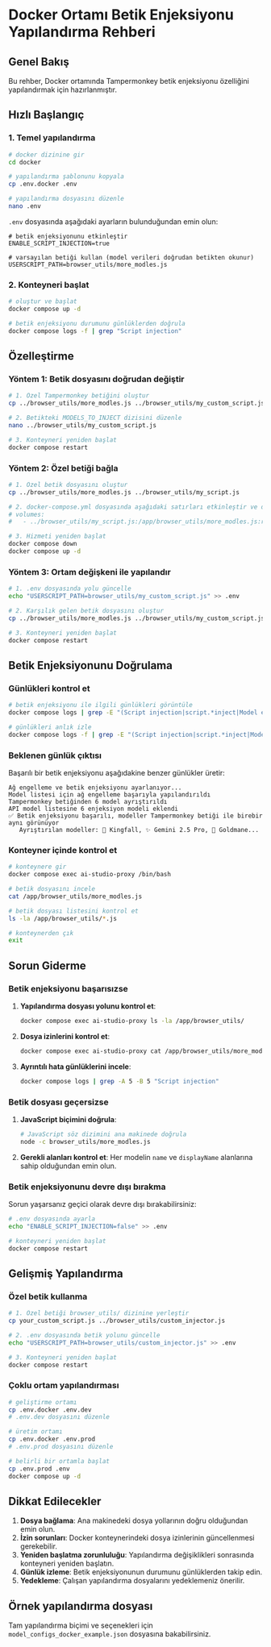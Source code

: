 # Docker Ortamı Betik Enjeksiyonu Yapılandırma Rehberi

## Genel Bakış

Bu rehber, Docker ortamında Tampermonkey betik enjeksiyonu özelliğini yapılandırmak için hazırlanmıştır.

## Hızlı Başlangıç

### 1. Temel yapılandırma

```bash
# docker dizinine gir
cd docker

# yapılandırma şablonunu kopyala
cp .env.docker .env

# yapılandırma dosyasını düzenle
nano .env
```

`.env` dosyasında aşağıdaki ayarların bulunduğundan emin olun:

```env
# betik enjeksiyonunu etkinleştir
ENABLE_SCRIPT_INJECTION=true

# varsayılan betiği kullan (model verileri doğrudan betikten okunur)
USERSCRIPT_PATH=browser_utils/more_modles.js
```

### 2. Konteyneri başlat

```bash
# oluştur ve başlat
docker compose up -d

# betik enjeksiyonu durumunu günlüklerden doğrula
docker compose logs -f | grep "Script injection"
```

## Özelleştirme

### Yöntem 1: Betik dosyasını doğrudan değiştir

```bash
# 1. Özel Tampermonkey betiğini oluştur
cp ../browser_utils/more_modles.js ../browser_utils/my_custom_script.js

# 2. Betikteki MODELS_TO_INJECT dizisini düzenle
nano ../browser_utils/my_custom_script.js

# 3. Konteyneri yeniden başlat
docker compose restart
```

### Yöntem 2: Özel betiği bağla

```bash
# 1. Özel betik dosyasını oluştur
cp ../browser_utils/more_modles.js ../browser_utils/my_script.js

# 2. docker-compose.yml dosyasında aşağıdaki satırları etkinleştir ve düzenle:
# volumes:
#   - ../browser_utils/my_script.js:/app/browser_utils/more_modles.js:ro

# 3. Hizmeti yeniden başlat
docker compose down
docker compose up -d
```

### Yöntem 3: Ortam değişkeni ile yapılandır

```bash
# 1. .env dosyasında yolu güncelle
echo "USERSCRIPT_PATH=browser_utils/my_custom_script.js" >> .env

# 2. Karşılık gelen betik dosyasını oluştur
cp ../browser_utils/more_modles.js ../browser_utils/my_custom_script.js

# 3. Konteyneri yeniden başlat
docker compose restart
```

## Betik Enjeksiyonunu Doğrulama

### Günlükleri kontrol et

```bash
# betik enjeksiyonu ile ilgili günlükleri görüntüle
docker compose logs | grep -E "(Script injection|script.*inject|Model enhancement)"

# günlükleri anlık izle
docker compose logs -f | grep -E "(Script injection|script.*inject|Model enhancement)"
```

### Beklenen günlük çıktısı

Başarılı bir betik enjeksiyonu aşağıdakine benzer günlükler üretir:

```
Ağ engelleme ve betik enjeksiyonu ayarlanıyor...
Model listesi için ağ engelleme başarıyla yapılandırıldı
Tampermonkey betiğinden 6 model ayrıştırıldı
API model listesine 6 enjeksiyon modeli eklendi
✅ Betik enjeksiyonu başarılı, modeller Tampermonkey betiği ile birebir aynı görünüyor
   Ayrıştırılan modeller: 👑 Kingfall, ✨ Gemini 2.5 Pro, 🦁 Goldmane...
```

### Konteyner içinde kontrol et

```bash
# konteynere gir
docker compose exec ai-studio-proxy /bin/bash

# betik dosyasını incele
cat /app/browser_utils/more_modles.js

# betik dosyası listesini kontrol et
ls -la /app/browser_utils/*.js

# konteynerden çık
exit
```

## Sorun Giderme

### Betik enjeksiyonu başarısızse

1. **Yapılandırma dosyası yolunu kontrol et**:
   ```bash
   docker compose exec ai-studio-proxy ls -la /app/browser_utils/
   ```

2. **Dosya izinlerini kontrol et**:
   ```bash
   docker compose exec ai-studio-proxy cat /app/browser_utils/more_modles.js
   ```

3. **Ayrıntılı hata günlüklerini incele**:
   ```bash
   docker compose logs | grep -A 5 -B 5 "Script injection"
   ```

### Betik dosyası geçersizse

1. **JavaScript biçimini doğrula**:
   ```bash
   # JavaScript söz dizimini ana makinede doğrula
   node -c browser_utils/more_modles.js
   ```

2. **Gerekli alanları kontrol et**:
   Her modelin `name` ve `displayName` alanlarına sahip olduğundan emin olun.

### Betik enjeksiyonunu devre dışı bırakma

Sorun yaşarsanız geçici olarak devre dışı bırakabilirsiniz:

```bash
# .env dosyasında ayarla
echo "ENABLE_SCRIPT_INJECTION=false" >> .env

# konteyneri yeniden başlat
docker compose restart
```

## Gelişmiş Yapılandırma

### Özel betik kullanma

```bash
# 1. Özel betiği browser_utils/ dizinine yerleştir
cp your_custom_script.js ../browser_utils/custom_injector.js

# 2. .env dosyasında betik yolunu güncelle
echo "USERSCRIPT_PATH=browser_utils/custom_injector.js" >> .env

# 3. Konteyneri yeniden başlat
docker compose restart
```

### Çoklu ortam yapılandırması

```bash
# geliştirme ortamı
cp .env.docker .env.dev
# .env.dev dosyasını düzenle

# üretim ortamı
cp .env.docker .env.prod
# .env.prod dosyasını düzenle

# belirli bir ortamla başlat
cp .env.prod .env
docker compose up -d
```

## Dikkat Edilecekler

1. **Dosya bağlama**: Ana makinedeki dosya yollarının doğru olduğundan emin olun.
2. **İzin sorunları**: Docker konteynerindeki dosya izinlerinin güncellenmesi gerekebilir.
3. **Yeniden başlatma zorunluluğu**: Yapılandırma değişiklikleri sonrasında konteyneri yeniden başlatın.
4. **Günlük izleme**: Betik enjeksiyonunun durumunu günlüklerden takip edin.
5. **Yedekleme**: Çalışan yapılandırma dosyalarını yedeklemeniz önerilir.

## Örnek yapılandırma dosyası

Tam yapılandırma biçimi ve seçenekleri için `model_configs_docker_example.json` dosyasına bakabilirsiniz.
